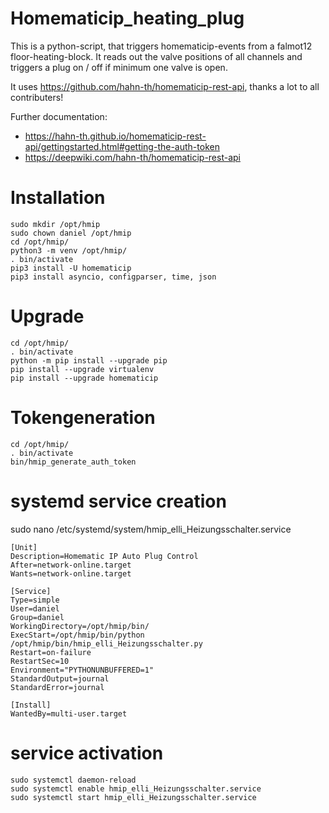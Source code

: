 # Homematicip_heating_plug
This is a python-script, that triggers homematicip-events from a falmot12 floor-heating-block. 
It reads out the valve positions of all channels and triggers a plug on / off if minimum one valve is open.

It uses https://github.com/hahn-th/homematicip-rest-api, thanks a lot to all contributers!

Further documentation:
  - https://hahn-th.github.io/homematicip-rest-api/gettingstarted.html#getting-the-auth-token
  - https://deepwiki.com/hahn-th/homematicip-rest-api
    
# Installation

    sudo mkdir /opt/hmip
    sudo chown daniel /opt/hmip
    cd /opt/hmip/
    python3 -m venv /opt/hmip/
    . bin/activate
    pip3 install -U homematicip
    pip3 install asyncio, configparser, time, json
    
# Upgrade

    cd /opt/hmip/
    . bin/activate
    python -m pip install --upgrade pip
    pip install --upgrade virtualenv
    pip install --upgrade homematicip

# Tokengeneration


    cd /opt/hmip/
    . bin/activate
    bin/hmip_generate_auth_token

# systemd service creation

sudo nano /etc/systemd/system/hmip_elli_Heizungsschalter.service

    [Unit]
    Description=Homematic IP Auto Plug Control
    After=network-online.target
    Wants=network-online.target

    [Service]
    Type=simple
    User=daniel
    Group=daniel
    WorkingDirectory=/opt/hmip/bin/
    ExecStart=/opt/hmip/bin/python /opt/hmip/bin/hmip_elli_Heizungsschalter.py
    Restart=on-failure
    RestartSec=10
    Environment="PYTHONUNBUFFERED=1"
    StandardOutput=journal
    StandardError=journal

    [Install]
    WantedBy=multi-user.target


# service activation

    sudo systemctl daemon-reload  
    sudo systemctl enable hmip_elli_Heizungsschalter.service  
    sudo systemctl start hmip_elli_Heizungsschalter.service  
